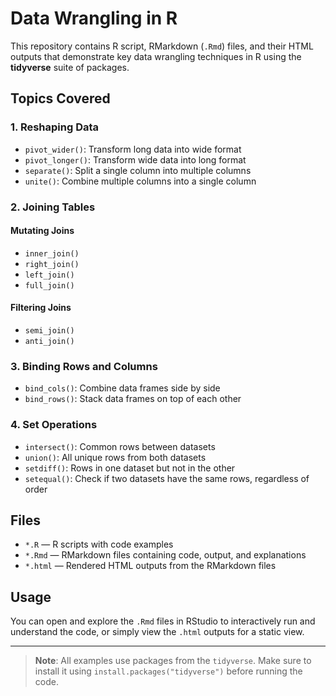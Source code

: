 # Data Wrangling in R

This repository contains R script, RMarkdown (`.Rmd`) files, and their HTML outputs that demonstrate key data wrangling techniques in R using the **tidyverse** suite of packages.

## Topics Covered

### 1. Reshaping Data
- `pivot_wider()`: Transform long data into wide format
- `pivot_longer()`: Transform wide data into long format
- `separate()`: Split a single column into multiple columns
- `unite()`: Combine multiple columns into a single column

### 2. Joining Tables
#### Mutating Joins
- `inner_join()`
- `right_join()`
- `left_join()`
- `full_join()`

#### Filtering Joins
- `semi_join()`
- `anti_join()`

### 3. Binding Rows and Columns
- `bind_cols()`: Combine data frames side by side
- `bind_rows()`: Stack data frames on top of each other

### 4. Set Operations
- `intersect()`: Common rows between datasets
- `union()`: All unique rows from both datasets
- `setdiff()`: Rows in one dataset but not in the other
- `setequal()`: Check if two datasets have the same rows, regardless of order

## Files
- `*.R` — R scripts with code examples
- `*.Rmd` — RMarkdown files containing code, output, and explanations
- `*.html` — Rendered HTML outputs from the RMarkdown files

## Usage
You can open and explore the `.Rmd` files in RStudio to interactively run and understand the code, or simply view the `.html` outputs for a static view.

---

> **Note**: All examples use packages from the `tidyverse`. Make sure to install it using `install.packages("tidyverse")` before running the code.
